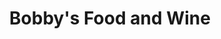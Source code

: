---
title: "Bobby's Food and Wine"
url: /ashton-in-makerfield/bobbys-food-and-wine/
shop: convenience
---